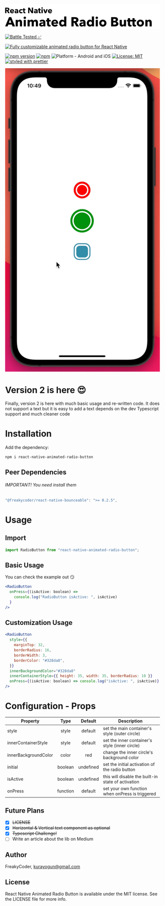 <img alt="React Native Animated Radio Button" src="assets/logo.png" width="1050"/>

[![Battle Tested ✅](https://img.shields.io/badge/-Battle--Tested%20%E2%9C%85-03666e?style=for-the-badge)](https://github.com/WrathChaos/react-native-animated-radio-button)

[![Fully customizable animated radio button for React Native](https://img.shields.io/badge/-Fully%20customizable%20animated%20radio%20button%20for%20React%20Native-lightgrey?style=for-the-badge)](https://github.com/WrathChaos/react-native-animated-radio-button)

[![npm version](https://img.shields.io/npm/v/react-native-animated-radio-button.svg?style=for-the-badge)](https://www.npmjs.com/package/react-native-animated-radio-button)
[![npm](https://img.shields.io/npm/dt/react-native-animated-radio-button.svg?style=for-the-badge)](https://www.npmjs.com/package/react-native-animated-radio-button)
![Platform - Android and iOS](https://img.shields.io/badge/platform-Android%20%7C%20iOS-blue.svg?style=for-the-badge)
[![License: MIT](https://img.shields.io/badge/License-MIT-green.svg?style=for-the-badge)](https://opensource.org/licenses/MIT)
[![styled with prettier](https://img.shields.io/badge/styled_with-prettier-ff69b4.svg?style=for-the-badge)](https://github.com/prettier/prettier)

<p align="center">
<img alt="React Native Animated Radio Button" src="assets/Screenshots/react-native-animated-radio-button.gif" />
</p>

# Version 2 is here 😍

Finally, version 2 is here with much basic usage and re-written code.
It does not support a text but it is easy to add a text depends on the dev
Typescript support and much cleaner code

# Installation

Add the dependency:

```bash
npm i react-native-animated-radio-button
```

## Peer Dependencies

###### IMPORTANT! You need install them

```js
"@freakycoder/react-native-bounceable": ">= 0.2.5",
```

# Usage

## Import

```jsx
import RadioButton from "react-native-animated-radio-button";
```

## Basic Usage

You can check the example out 😏

```jsx
<RadioButton
  onPress={(isActive: boolean) =>
    console.log("RadioButton isActive: ", isActive)
  }
/>
```

## Customization Usage

```jsx
<RadioButton
  style={{
    marginTop: 32,
    borderRadius: 16,
    borderWidth: 3,
    borderColor: "#328da8",
  }}
  innerBackgroundColor="#328da8"
  innerContainerStyle={{ height: 35, width: 35, borderRadius: 10 }}
  onPress={(isActive: boolean) => console.log("isActive: ", isActive)}
/>
```

# Configuration - Props

| Property             |   Type   |  Default  | Description                                        |
| -------------------- | :------: | :-------: | -------------------------------------------------- |
| style                |  style   |  default  | set the main container's style (outer circle)      |
| innerContainerStyle  |  style   |  default  | set the inner container's style (inner circle)     |
| innerBackgroundColor |  color   |    red    | change the inner circle's background color         |
| initial              | boolean  | undefined | set the initial activation of the radio button     |
| isActive             | boolean  | undefined | this will disable the built-in state of activation |
| onPress              | function |  default  | set your own function when onPress is triggered    |

## Future Plans

- [x] ~~LICENSE~~
- [x] ~~Horizontal & Vertical text component as optional~~
- [x] ~~Typescript Challenge!~~
- [ ] Write an article about the lib on Medium

## Author

FreakyCoder, kurayogun@gmail.com

## License

React Native Animated Radio Button is available under the MIT license. See the LICENSE file for more info.

```

```
